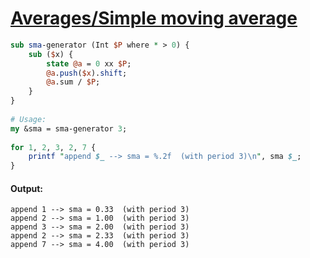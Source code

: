 [1]: https://rosettacode.org/wiki/Averages/Simple_moving_average

# [Averages/Simple moving average][1]

```perl
sub sma-generator (Int $P where * > 0) {
    sub ($x) {
        state @a = 0 xx $P;
        @a.push($x).shift;
        @a.sum / $P;
    }
}
 
# Usage:
my &sma = sma-generator 3;
 
for 1, 2, 3, 2, 7 {
    printf "append $_ --> sma = %.2f  (with period 3)\n", sma $_;
}
```

#### Output:
```
append 1 --> sma = 0.33  (with period 3)
append 2 --> sma = 1.00  (with period 3)
append 3 --> sma = 2.00  (with period 3)
append 2 --> sma = 2.33  (with period 3)
append 7 --> sma = 4.00  (with period 3)
```